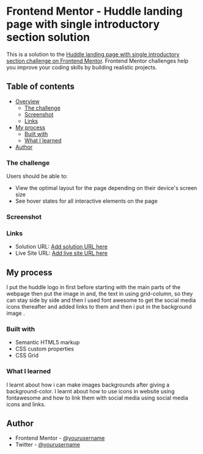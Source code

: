 # Frontend Mentor - Huddle landing page with single introductory section solution

This is a solution to the [Huddle landing page with single introductory section challenge on Frontend Mentor](https://www.frontendmentor.io/challenges/huddle-landing-page-with-a-single-introductory-section-B_2Wvxgi0). Frontend Mentor challenges help you improve your coding skills by building realistic projects. 

## Table of contents

- [Overview](#overview)
  - [The challenge](#the-challenge)
  - [Screenshot](#screenshot)
  - [Links](#links)
- [My process](#my-process)
  - [Built with](#built-with)
  - [What I learned](#what-i-learned)
- [Author](#author)


### The challenge

Users should be able to:

- View the optimal layout for the page depending on their device's screen size
- See hover states for all interactive elements on the page

### Screenshot


### Links

- Solution URL: [Add solution URL here](https://your-solution-url.com)
- Live Site URL: [Add live site URL here](https://your-live-site-url.com)

## My process
 I put the huddle logo in first before starting with the main parts of the webpage then put the image in and, the text in using grid-column, so they can stay side by side and then I used font awesome to get the social media icons thereafter 
 and added links to them and then i put in the background image .
### Built with

- Semantic HTML5 markup
- CSS custom properties
- CSS Grid

### What I learned
I learnt about how i can make images backgrounds after giving a background-color. I learnt about how to use icons 
in website using fontawesome and how to link them with social media using social media icons and links. 

## Author
- Frontend Mentor - [@yourusername](https://www.frontendmentor.io/profile/yourusername)
- Twitter - [@yourusername](https://www.twitter.com/yourusername)
